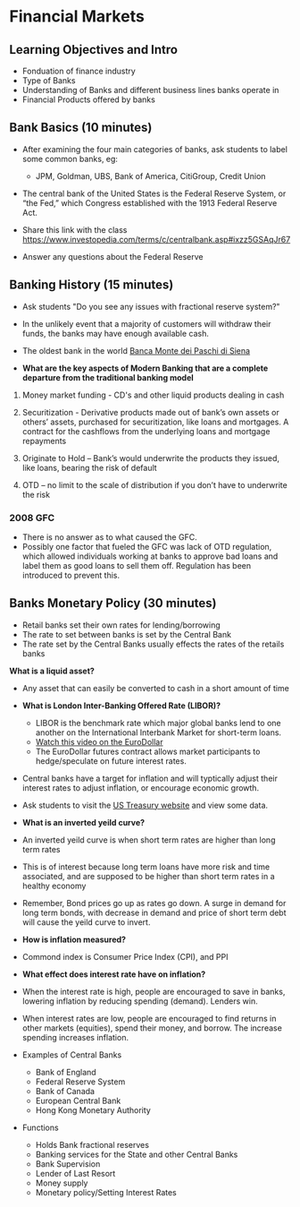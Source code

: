 # Financial Markets

## Learning Objectives and Intro
- Fonduation of finance industry
- Type of Banks
- Understanding of Banks and different business lines banks operate in
- Financial Products offered by banks


## Bank Basics (10 minutes)

* After examining the four main categories of banks, ask students to label some common banks, eg:
  - JPM, Goldman, UBS, Bank of America, CitiGroup, Credit Union

* The central bank of the United States is the Federal Reserve System, or “the Fed,” which Congress established with the 1913 Federal Reserve Act.

* Share this link with the class https://www.investopedia.com/terms/c/centralbank.asp#ixzz5GSAqJr67 

* Answer any questions about the Federal Reserve 

## Banking History (15 minutes)

* Ask students "Do you see any issues with fractional reserve system?"
- In the unlikely event that a majority of customers will withdraw their funds, the banks may have enough available cash.

- The oldest bank in the world [Banca Monte dei Paschi di Siena](https://en.wikipedia.org/wiki/Banca_Monte_dei_Paschi_di_Siena)



- **What are the key aspects of Modern Banking that are a complete departure from the traditional banking model**

1. Money market funding - CD's and other liquid products dealing in cash

2. Securitization - Derivative products made out of bank’s own assets or others’ assets, purchased for securitization, like loans and mortgages. A contract for the cashflows from the underlying loans and mortgage repayments

3. Originate to Hold – Bank’s would underwrite the products they issued, like loans, bearing the risk of default 

4. OTD – no limit to the scale of distribution if you don’t have to underwrite the risk

### 2008 GFC

- There is no answer as to what caused the GFC.
- Possibly one factor that fueled the GFC was lack of OTD regulation, which allowed individuals working at banks to approve bad loans and label them as good loans to sell them off. Regulation has been introduced to prevent this. 


## Banks Monetary Policy (30 minutes)

- Retail banks set their own rates for lending/borrowing
- The rate to set between banks is set by the Central Bank
- The rate set by the Central Banks usually effects the rates of the retails banks

**What is a liquid asset?**
- Any asset that can easily be converted to cash in a short amount of time

- **What is London Inter-Banking Offered Rate (LIBOR)?**
  - LIBOR is the benchmark rate which major global banks lend to one another on the International Interbank Market for short-term loans.
  - [Watch this video on the EuroDollar](https://www.cmegroup.com/education/courses/understanding-stir-futures/what-is-libor-what-is-eurodollar.html)
  - The EuroDollar futures contract allows market participants to hedge/speculate on future interest rates.

- Central banks have a target for inflation and will typtically adjust their interest rates to adjust inflation, or encourage economic growth.

- Ask students to visit the [US Treasury website](https://home.treasury.gov/resource-center/data-chart-center/interest-rates/TextView?type=daily_treasury_yield_curve&field_tdr_date_value_month=202203) and view some data.

- **What is an inverted yeild curve?**
- An inverted yeild curve is when short term rates are higher than long term rates
- This is of interest because long term loans have more risk and time associated, and are supposed to be higher than short term rates in a healthy economy
- Remember, Bond prices go up as rates go down. A surge in demand for long term bonds, with decrease in demand and price of short term debt will cause the yeild curve to invert.

- **How is inflation measured?**
- Commond index is Consumer Price Index (CPI), and PPI

- **What effect does interest rate have on inflation?**
- When the interest rate is high, people are encouraged to save in banks, lowering inflation by reducing spending (demand). Lenders win.
- When interest rates are low, people are encouraged to find returns in other markets (equities), spend their money, and borrow. The increase spending increases inflation.


- Examples of Central Banks 
  - Bank of England
  - Federal Reserve System
  - Bank of Canada
  - European Central Bank
  - Hong Kong Monetary Authority

- Functions
  - Holds Bank fractional reserves 
  - Banking services for the State and other Central Banks
  - Bank Supervision
  - Lender of Last Resort
  - Money supply
  - Monetary policy/Setting Interest Rates



